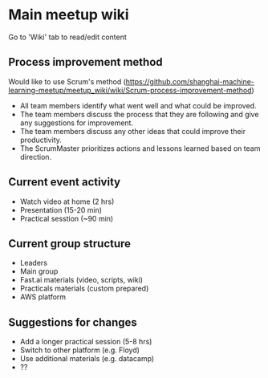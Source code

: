 # Main meetup wiki

Go to 'Wiki' tab to read/edit content
## Process improvement method
Would like to use Scrum's method (https://github.com/shanghai-machine-learning-meetup/meetup_wiki/wiki/Scrum-process-improvement-method)

- All team members identify what went well and what could be improved.
- The team members discuss the process that they are following and give any suggestions for improvement.
- The team members discuss any other ideas that could improve their productivity.
- The ScrumMaster prioritizes actions and lessons learned based on team direction.

## Current event activity
- Watch video at home (2 hrs)
- Presentation (15-20 min)
- Practical sesstion (~90 min)

## Current group structure
- Leaders
- Main group
- Fast.ai materials (video, scripts, wiki)
- Practicals materials (custom prepared)
- AWS platform

## Suggestions for changes
- Add a longer practical session (5-8 hrs)
- Switch to other platform (e.g. Floyd)
- Use additional materials (e.g. datacamp)
- ??
